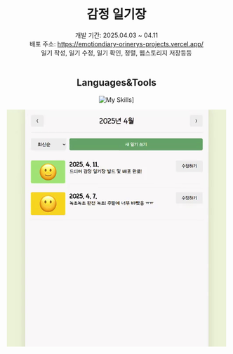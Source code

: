 <div align="center">
  
# 감정 일기장
개발 기간: 2025.04.03 ~ 04.11 <br/>
배포 주소: https://emotiondiary-orinerys-projects.vercel.app/ <br/>
일기 작성, 일기 수정, 일기 확인, 정렬, 웹스토리지 저장등등 <br/><br/>

## Languages&Tools
![My Skills](https://skillicons.dev/icons?i=react,vite,js,html,css)]

![emotionDiaryPreview](https://github.com/orinery/2025_emotionDiary/blob/main/emotiondiary/public/emotionDiaryPreview.gif)

</div>
